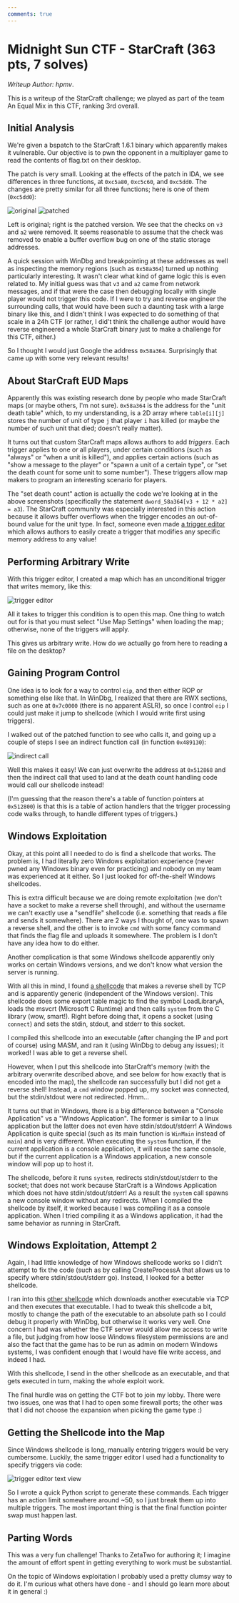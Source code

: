 ```yaml
---
comments: true
---
```


# Midnight Sun CTF - StarCraft (363 pts, 7 solves)
*Writeup Author: hpmv*.

This is a writeup of the StarCraft challenge; we played as part of the team An Equal Mix in this CTF, ranking 3rd overall.

## Initial Analysis

We're given a bspatch to the StarCraft 1.6.1 binary which apparently makes it vulnerable. Our objective is to pwn the opponent in a multiplayer game to read the contents of flag.txt on their desktop.

The patch is very small. Looking at the effects of the patch in IDA, we see differences in three functions, at `0xc5a80`, `0xc5c60`, and `0xc5dd0`. The changes are pretty similar for all three functions; here is one of them (`0xc5dd0`):

![original](0xc5dd0-original.png)
![patched](0xc5dd0-patched.png)

Left is original; right is the patched version. We see that the checks on `v3` and `a2` were removed. It seems reasonable to assume that the check was removed to enable a buffer overflow bug on one of the static storage addresses.

A quick session with WinDbg and breakpointing at these addresses as well as inspecting the memory regions (such as `0x58a364`) turned up nothing particularly interesting. It wasn't clear what kind of game logic this is even related to. My initial guess was that `v3` and `a2` came from network messages, and if that were the case then debugging locally with single player would not trigger this code. If I were to try and reverse engineer the surrounding calls, that would have been such a daunting task with a large binary like this, and I didn't think I was expected to do something of that scale in a 24h CTF (or rather, I did't think the challenge author would have reverse engineered a whole StarCraft binary just to make a challenge for this CTF, either.)

So I thought I would just Google the address `0x58a364`. Surprisingly that came up with some very relevant results!

## About StarCraft EUD Maps

Apparently this was existing research done by people who made StarCraft maps (or maybe others, I'm not sure). `0x58a364` is the address for the "unit death table" which, to my understanding, is a 2D array where `table[i][j]` stores the number of unit of type `j` that player `i` has killed (or maybe the number of such unit that died; doesn't really matter).

It turns out that custom StarCraft maps allows authors to add *triggers*. Each trigger applies to one or all players, under certain conditions (such as "always" or "when a unit is killed"), and applies certain actions (such as "show a message to the player" or "spawn a unit of a certain type", or "set the death count for some unit to some number"). These triggers allow map makers to program an interesting scenario for players.

The "set death count" action is actually the code we're looking at in the above screenshots (specifically the statement `dword_58a364[v3 + 12 * a2] = a3`). The StarCraft community was especially interested in this action because it allows buffer overflows when the trigger encodes an out-of-bound value for the unit type. In fact, someone even made [a trigger editor](http://www.staredit.net/topic/17518/) which allows authors to easily create a trigger that modifies any specific memory address to any value!

## Performing Arbitrary Write

With this trigger editor, I created a map which has an unconditional trigger that writes memory, like this:

![trigger editor](trigger-editor.png)

All it takes to trigger this condition is to open this map. One thing to watch out for is that you must select "Use Map Settings" when loading the map; otherwise, none of the triggers will apply.

This gives us arbitrary write. How do we actually go from here to reading a file on the desktop?

## Gaining Program Control

One idea is to look for a way to control `eip`, and then either ROP or something else like that. In WinDbg, I realized that there are RWX sections, such as one at `0x7c0000` (there is no apparent ASLR), so once I control `eip` I could just make it jump to shellcode (which I would write first using triggers).

I walked out of the patched function to see who calls it, and going up a couple of steps I see an indirect function call (in function `0x489130`):

![indirect call](indirect-call.png)

Well this makes it easy! We can just overwrite the address at `0x512868` and then the indirect call that used to land at the death count handling code would call our shellcode instead!

(I'm guessing that the reason there's a table of function pointers at `0x512800`) is that this is a table of action handlers that the trigger processing code walks through, to handle different types of triggers.)

## Windows Exploitation

Okay, at this point all I needed to do is find a shellcode that works. The problem is, I had literally zero Windows exploitation experience (never pwned any Windows binary even for practicing) and nobody on my team was experienced at it either. So I just looked for off-the-shelf Windows shellcodes.

This is extra difficult because we are doing remote exploitation (we don't have a socket to make a reverse shell through), and without the username we can't exactly use a "sendfile" shellcode (i.e. something that reads a file and sends it somewhere). There are 2 ways I thought of, one was to spawn a reverse shell, and the other is to invoke `cmd` with some fancy command that finds the flag file and uploads it somewhere. The problem is I don't have any idea how to do either.

Another complication is that some Windows shellcode apparently only works on certain Windows versions, and we don't know what version the server is running.

With all this in mind, I found [a shellcode](http://shell-storm.org/shellcode/files/shellcode-389.php) that makes a reverse shell by TCP and is apparently generic (independent of the Windows version). This shellcode does some export table magic to find the symbol LoadLibraryA, loads the msvcrt (Microsoft C Runtime) and then calls `system` from the C library (wow, smart!). Right before doing that, it opens a socket (using `connect`) and sets the stdin, stdout, and stderr to this socket.

I compiled this shellcode into an executable (after changing the IP and port of course) using MASM, and ran it (using WinDbg to debug any issues); it worked! I was able to get a reverse shell.

However, when I put this shellcode into StarCraft's memory (with the arbitrary overwrite described above, and see below for how exactly that is encoded into the map), the shellcode ran successfully but I did not get a reverse shell! Instead, a `cmd` window popped up, my socket was connected, but the stdin/stdout were not redirected. Hmm...

It turns out that in Windows, there is a big difference between a "Console Application" vs a "Windows Application". The former is similar to a linux application but the latter does not even have stdin/stdout/stderr! A Windows Application is quite special (such as its main function is `WinMain` instead of `main`) and is very different. When executing the `system` function, if the current application is a console application, it will reuse the same console, but if the current application is a Windows application, a new console window will pop up to host it.

The shellcode, before it runs `system`, redirects stdin/stdout/stderr to the socket; that does not work because StarCraft is a Windows Application which does not have stdin/stdout/stderr! As a result the `system` call spawns a new console window without any redirects. When I compiled the shellcode by itself, it worked because I was compiling it as a console application. When I tried compiling it as a Windows application, it had the same behavior as running in StarCraft.

## Windows Exploitation, Attempt 2

Again, I had little knowledge of how Windows shellcode works so I didn't attempt to fix the code (such as by calling CreateProcessA that allows us to specify where stdin/stdout/stderr go). Instead, I looked for a better shellcode.

I ran into this [other shellcode](http://shell-storm.org/shellcode/files/shellcode-157.php) which downloads another executable via TCP and then executes that executable. I had to tweak this shellcode a bit, mostly to change the path of the executable to an absolute path so I could debug it properly with WinDbg, but otherwise it works very well. One concern I had was whether the CTF server would allow me access to write a file, but judging from how loose Windows filesystem permissions are and also the fact that the game has to be run as admin on modern Windows systems, I was confident enough that I would have file write access, and indeed I had.

With this shellcode, I send in the other shellcode as an executable, and that gets executed in turn, making the whole exploit work.

The final hurdle was on getting the CTF bot to join my lobby. There were two issues, one was that I had to open some firewall ports; the other was that I did not choose the expansion when picking the game type :)

## Getting the Shellcode into the Map

Since Windows shellcode is long, manually entering triggers would be very cumbersome. Luckily, the same trigger editor I used had a functionality to specify triggers via code:

![trigger editor text view](trigger-editor-text.png)

So I wrote a quick Python script to generate these commands. Each trigger has an action limit somewhere around ~50, so I just break them up into multiple triggers. The most important thing is that the final function pointer swap must happen last.

## Parting Words

This was a very fun challenge! Thanks to ZetaTwo for authoring it; I imagine the amount of effort spent in getting everything to work must be substantial.

On the topic of Windows exploitation I probably used a pretty clumsy way to do it. I'm curious what others have done - and I should go learn more about it in general :)